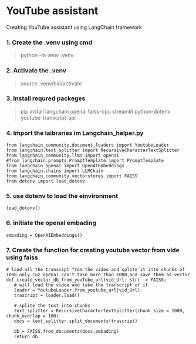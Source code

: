 # YouTube assistant
 Creating YouTube assistant using LangChain framework

### 1. Create the .venv using cmd
 > python -m venv .venv

### 2. Activate the .venv
 > source .venv/bin/activate

### 3. Install requred packeges 
 > pip install langchain openai faiss-cpu streamlit python-dotenv youtube-transcript-api

### 4. Import the laibraries im Langchain_helper.py
 ```
 from langchain_community.document_loaders import YoutubeLoader
 from langchain.text_splitter import RecursiveCharacterTextSplitter
 from langchain_community.llms import openai
 #from langchain.prompts.PromptTemplate import PromptTemplate
 from langchain_openai import OpenAIEmbeddings
 from langchain.chains import LLMChain
 from langchain_community.vectorstores import FAISS
 from dotenv import load_dotenv
 ```

### 5. use dotenv to load the einvironment
 ```
 load_dotenv()
 ```

### 6. initiate the openai embading 
 ```
 embading = OpenAIEmbeddings()
 ```

### 7. Create the function for creating youtube vector from vide using faiss
 ```
 # load all the transcipt from the video and splite it into chunks of 1000 only cuz openai can't take more than 1000,and save them as vector
 def create_vector_db_from_youTube_url(vid_Url: str) -> FAISS:
    # will load the vidoe and take the transcript of it
    loader = YoutubeLoader.from_youtube_url(vid_Url)
    trascript = loader.load()

    # splite the text into chunks
    text_splitter = RecursiveCharacterTextSplitter(chunk_size = 1000, chunk_overlap = 100)
    docs = text_splitter.split_documents(trascript)

    db = FAISS.from_documents(docs,embading)
    return db
 ```